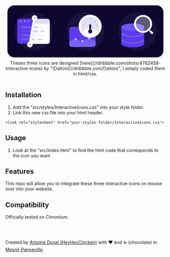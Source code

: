 <div align="center">
<a href="https://github.com/HeyHeyChicken/Interactive-Icons">
<img alt="logo" src="https://github.com/HeyHeyChicken/Interactive-Icons/blob/master/resources/github-logo.gif" width="500">
</a>
<br/>
Theses three icons are designed [here](//dribbble.com/shots/4782458-Interactive-Icons) by "[Dalton](//dribbble.com/Dalton)", I simply coded them in html/css.
<br></div>
<br>

## Installation

1) Add the "src/styles/InteractiveIcons.css" into your style folder.
2) Link this new css file into your html header.
```
<link rel="stylesheet" href="your-styles-folder/InteractiveIcons.css">
```

## Usage

1) Look at the "src/index.html" to find the html code that corresponds to the icon you want.

## Features

This repo will allow you to integrate these three interactive icons on mouse over into your website.

## Compatibility

Officially tested on Chromium.

<br>
<br>

Created by [Antoine Duval (HeyHeyChicken)](//antoine.cuffel.fr) with ❤ and ☕ (chocolate) in [Mesnil-Panneville](//en.wikipedia.org/wiki/Mesnil-Panneville).
